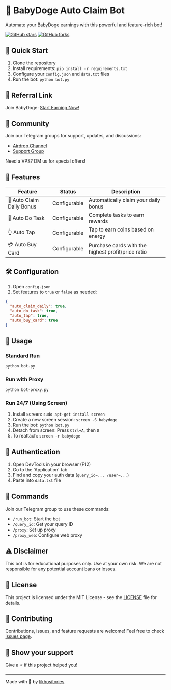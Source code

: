 # 🐶 BabyDoge Auto Claim Bot

Automate your BabyDoge earnings with this powerful and feature-rich bot!

[![GitHub stars](https://img.shields.io/github/stars/likhositories/BabyDoge-Auto-Claimer.svg?style=social&label=Star)](https://github.com/likhositories/BabyDoge-Auto-Claimer)
[![GitHub forks](https://img.shields.io/github/forks/likhositories/BabyDoge-Auto-Claimer.svg?style=social&label=Fork)](https://github.com/likhositories/BabyDoge-Auto-Claimer)

## 🚀 Quick Start

1. Clone the repository
2. Install requirements: `pip install -r requirements.txt`
3. Configure your `config.json` and `data.txt` files
4. Run the bot: `python bot.py`

## 🔗 Referral Link

Join BabyDoge: [Start Earning Now!](https://t.me/BabyDogePAWS_Bot/game?startapp=r_702100664)

## 📢 Community

Join our Telegram groups for support, updates, and discussions:

- [Airdrop Channel](https://t.me/RexxCheat)
- [Support Group](https://t.me/RexxLounge)

Need a VPS? DM us for special offers!

## 🌟 Features

| Feature | Status | Description |
|---------|--------|-------------|
| 📅 Auto Claim Daily Bonus | Configurable | Automatically claim your daily bonus |
| 🎯 Auto Do Task | Configurable | Complete tasks to earn rewards |
| 👆 Auto Tap | Configurable | Tap to earn coins based on energy |
| 💳 Auto Buy Card | Configurable | Purchase cards with the highest profit/price ratio |

## 🛠 Configuration

1. Open `config.json`
2. Set features to `true` or `false` as needed:

```json
{
  "auto_claim_daily": true,
  "auto_do_task": true,
  "auto_tap": true,
  "auto_buy_card": true
}
```

## 🚀 Usage

### Standard Run

```bash
python bot.py
```

### Run with Proxy

```bash
python bot-proxy.py
```

### Run 24/7 (Using Screen)

1. Install screen: `sudo apt-get install screen`
2. Create a new screen session: `screen -S babydoge`
3. Run the bot: `python bot.py`
4. Detach from screen: Press `Ctrl+A`, then `D`
5. To reattach: `screen -r babydoge`

## 🔐 Authentication

1. Open DevTools in your browser (F12)
2. Go to the 'Application' tab
3. Find and copy your auth data (`query_id=... /user=...`)
4. Paste into `data.txt` file

## 📜 Commands

Join our Telegram group to use these commands:

- `/run_bot`: Start the bot
- `/query_id`: Get your query ID
- `/proxy`: Set up proxy
- `/proxy_web`: Configure web proxy

## ⚠️ Disclaimer

This bot is for educational purposes only. Use at your own risk. We are not responsible for any potential account bans or losses.

## 📄 License

This project is licensed under the MIT License - see the [LICENSE](LICENSE) file for details.

## 🤝 Contributing

Contributions, issues, and feature requests are welcome! Feel free to check [issues page](https://github.com/likhositories/BabyDoge-Auto-Claim-Bot/issues).

## 💖 Show your support

Give a ⭐️ if this project helped you!

---

Made with 💖 by [likhositories](https://github.com/likhositories)

